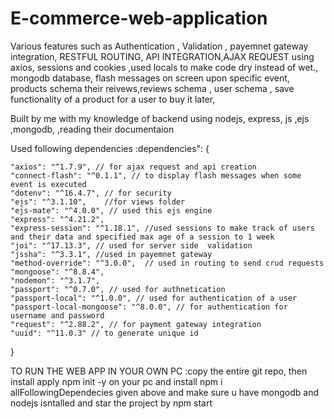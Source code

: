# E-commerce-web-application
Various features such as Authentication , Validation , payemnet gateway integration, RESTFUL ROUTING, API INTEGRATION,AJAX REQUEST using axios, sessions and cookies ,used locals to make code dry instead of wet., mongodb database, flash messages on screen upon specific event, products schema their reivews,reviews schema , user schema , save functionality of a product for a user to buy it later,

Built by me with my knowledge of backend using nodejs, express, js ,ejs ,mongodb, ,reading their documentaion 

Used following dependencies :dependencies": {

    "axios": "^1.7.9", // for ajax request and api creation 
    "connect-flash": "^0.1.1", // to display flash messages when some event is executed 
    "dotenv": "^16.4.7", // for security 
    "ejs": "^3.1.10",    //for views folder 
    "ejs-mate": "^4.0.0", // used this ejs engine 
    "express": "^4.21.2", 
    "express-session": "^1.18.1", //used sessions to make track of users and their data and specified max age of a session to 1 week
    "joi": "^17.13.3", // used for server side  validation 
    "jssha": "^3.3.1", //used in payemnet gateway  
    "method-override": "^3.0.0",  // used in routing to send crud requests
    "mongoose": "^8.8.4", 
    "nodemon": "^3.1.7", 
    "passport": "^0.7.0", // used for authnetication  
    "passport-local": "^1.0.0", // used for authentication of a user 
    "passport-local-mongoose": "^8.0.0", // for authentication for username and password 
    "request": "^2.88.2", // for payment gateway integration 
    "uuid": "^11.0.3" // to generate unique id 
  }
  
 
  TO RUN THE WEB APP IN YOUR OWN PC  :copy the entire git repo, then install apply npm init -y on your pc and install npm i allFollowingDependecies given above and make sure u have mongodb and nodejs isntalled and star the project by npm start 

